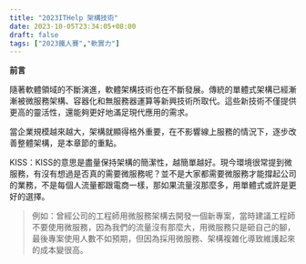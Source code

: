 ```yaml
---
title: "2023ITHelp 架構技術"
date: 2023-10-05T23:34:05+08:00
draft: false
tags: ["2023鐵人賽","軟實力"]
---
```


**前言**

隨著軟體領域的不斷演進，軟體架構技術也在不斷發展。傳統的單體式架構已經漸漸被微服務架構、容器化和無服務器運算等新興技術所取代。這些新技術不僅提供更高的靈活性，還能夠更好地滿足現代應用的需求。

當企業規模越來越大，架構就顯得格外重要，在不影響線上服務的情況下，逐步改善整體架構，是本章節的重點。

KISS：KISS的意思是盡量保持架構的簡潔性，越簡單越好。現今環境很常提到微服務，有沒有想過是否真的需要微服務呢？並不是大家都需要微服務才能撐起公司的業務，不是每個人流量都跟電商一樣，那如果流量沒那麼多，用單體式或許是更好的選擇。

> 例如：曾經公司的工程師用微服務架構去開發一個新專案，當時建議工程師不要使用微服務，因為我們的流量沒有那麼大，用微服務只是砸自己的腳，最後專案使用人數不如預期，但因為採用微服務、架構複雜化導致維護起來的成本變很高。